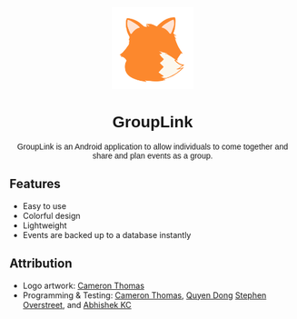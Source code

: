 <div align="center"> <img src="logo.png" alt="Fox" width=144 height=144> </div>

<h1 align="center" style="font-family: Arial"> GroupLink </h1>

<p align="center" style="font-family: Arial">
	GroupLink is an Android application to allow individuals to come together and share and plan events as a group.
</p>

## Features

- Easy to use
- Colorful design
- Lightweight
- Events are backed up to a database instantly
<!--- Free to download -->

## Attribution


- Logo artwork: [Cameron Thomas](https://gitlab.com/ThomasCameronT)
- Programming & Testing: [Cameron Thomas](https://gitlab.com/ThomasCameronT), [Quyen Dong](https://github.com/Quyennalynn) [Stephen Overstreet](https://github.com/Franklin9523), and [Abhishek KC](https://github.com/abhi888kc)